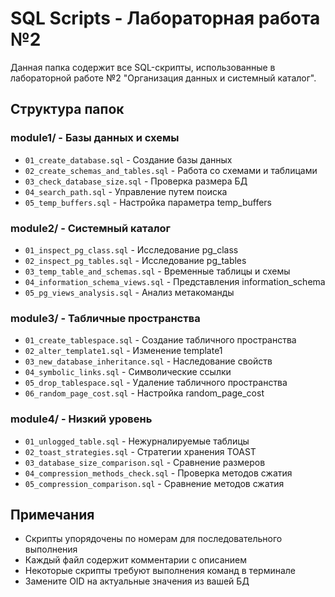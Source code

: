 # SQL Scripts - Лабораторная работа №2

Данная папка содержит все SQL-скрипты, использованные в лабораторной работе №2 "Организация данных и системный каталог".

## Структура папок

### module1/ - Базы данных и схемы
- `01_create_database.sql` - Создание базы данных
- `02_create_schemas_and_tables.sql` - Работа со схемами и таблицами
- `03_check_database_size.sql` - Проверка размера БД
- `04_search_path.sql` - Управление путем поиска
- `05_temp_buffers.sql` - Настройка параметра temp_buffers

### module2/ - Системный каталог
- `01_inspect_pg_class.sql` - Исследование pg_class
- `02_inspect_pg_tables.sql` - Исследование pg_tables
- `03_temp_table_and_schemas.sql` - Временные таблицы и схемы
- `04_information_schema_views.sql` - Представления information_schema
- `05_pg_views_analysis.sql` - Анализ метакоманды

### module3/ - Табличные пространства
- `01_create_tablespace.sql` - Создание табличного пространства
- `02_alter_template1.sql` - Изменение template1
- `03_new_database_inheritance.sql` - Наследование свойств
- `04_symbolic_links.sql` - Символические ссылки
- `05_drop_tablespace.sql` - Удаление табличного пространства
- `06_random_page_cost.sql` - Настройка random_page_cost

### module4/ - Низкий уровень
- `01_unlogged_table.sql` - Нежурналируемые таблицы
- `02_toast_strategies.sql` - Стратегии хранения TOAST
- `03_database_size_comparison.sql` - Сравнение размеров
- `04_compression_methods_check.sql` - Проверка методов сжатия
- `05_compression_comparison.sql` - Сравнение методов сжатия

## Примечания

- Скрипты упорядочены по номерам для последовательного выполнения
- Каждый файл содержит комментарии с описанием
- Некоторые скрипты требуют выполнения команд в терминале
- Замените OID на актуальные значения из вашей БД
